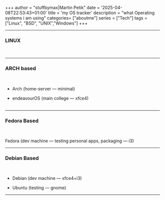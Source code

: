 +++
author = "stuffbymax|Martin Petik"
date = '2025-04-08T22:53:43+01:00'
title = 'my OS tracker'
description = "what Operating systems i am using"
categories= ["aboutme"]
series = ["Tech"]
tags = ["Linux", "BSD", "UNIX","Windows"]
+++

---

### LINUX  
&nbsp;

---

### ARCH based  
&nbsp;

- Arch (home-server — minimal)  

- endeavourOS (main college — xfce4)  
&nbsp;

---

### Fedora Based  
&nbsp;

Fedora (dev machine — testing personal apps, packaging — i3)

---

### Debian Based
&nbsp;


- Debian (dev machine — xfce4+i3)

- Ubuntu (testing — gnome)

----
